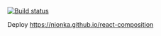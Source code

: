 [![Build status](https://ci.appveyor.com/api/projects/status/5bgnn8gl2c3k90n5?svg=true)](https://ci.appveyor.com/project/nionka/react-composition)

Deploy https://nionka.github.io/react-composition